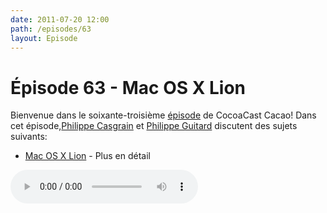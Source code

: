 ```yaml
---
date: 2011-07-20 12:00
path: /episodes/63
layout: Episode
---
```

# Épisode 63 - Mac OS X Lion
<p>Bienvenue dans le soixante-troisième <a href="https://archive.org/download/cacaocast/cacaocast_63.mp3" title="CocoaCast Cacao Episode 63">épisode</a> de CocoaCast Cacao! Dans cet épisode,<a href="http://www.twitter.com/philippec" title="Philippe Casgrain sur Twitter">Philippe Casgrain</a> et <a href="http://www.twitter.com/philippeguitard" title="Philippe Guitard sur Twitter">Philippe Guitard</a> discutent des sujets suivants:</p>
<ul><li><a href="http://www.apple.com/fr/macosx/whats-new/features.html" title="Mac OS X Lion">Mac OS X Lion</a> - Plus en détail</li>
</ul>
<p><audio controls><source src="https://archive.org/download/cacaocast/cacaocast_63.mp3" type="audio/mpeg"><source src="https://archive.org/download/cacaocast/cacaocast_63.mp3" type="audio/mp4">Votre navigateur ne supporte pas l'élément audio / Your browser does not support the audio element.</audio></p>
